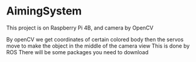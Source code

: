 # AimingSystem
This project is on Raspberry Pi 4B, and camera by OpenCV

By openCV we get coordinates of certain colored body then the servos move to make the object in the middle of the camera view
This is done by ROS 
There will be some packages you need to download
